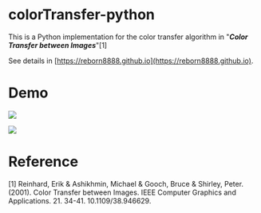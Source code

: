 # colorTransfer-python
This is a Python implementation for the color transfer algorithm in "***Color Transfer between Images***"[1]

See details in [https://reborn8888.github.io](https://reborn8888.github.io).

# Demo
![](https://i.loli.net/2020/03/21/kufWEpjV1yRchdw.png)

![](https://i.loli.net/2020/03/21/4KVxS57ZQes6kih.png)

# Reference
[1] Reinhard, Erik & Ashikhmin, Michael & Gooch, Bruce & Shirley, Peter. (2001). Color Transfer between Images. IEEE Computer Graphics and Applications. 21. 34-41. 10.1109/38.946629. 